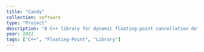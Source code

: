 ```yaml
---
title: "Candy"
collection: software
type: "Project"
description: "A C++ library for dynamic floating-point cancellation detection."
year: 2022
tags: ["C++", "Floating-Point", "Library"]
---
```

